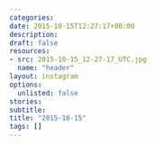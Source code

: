 ```yaml
---
categories:
date: 2015-10-15T12:27:17+00:00
description:
draft: false
resources:
- src: 2015-10-15_12-27-17_UTC.jpg
  name: "header"
layout: instagram
options:
  unlisted: false
stories:
subtitle:
title: "2015-10-15"
tags: []
---
```


 
